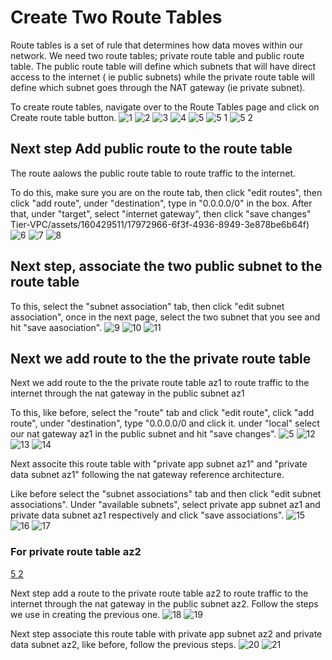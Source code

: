 # Create Two Route Tables

Route tables is a set of rule that determines how data moves within our network. We need two route tables; private route table and public route table. The public route table will define which subnets that will have direct access to the internet ( ie public subnets) while the private route table will define which subnet goes through the NAT gateway (ie private subnet).

To create route tables, navigate over to the Route Tables page and click on Create route table button.
![1](https://github.com/atharva5683/Hosting-WordPress-on-AWS-with-a-Secure-Three-Tier-VPC/assets/160429511/66f0a16d-fe9b-43c7-9d14-a12012d66b13)
![2](https://github.com/atharva5683/Hosting-WordPress-on-AWS-with-a-Secure-Three-Tier-VPC/assets/160429511/b17664c4-fda3-4c3f-8d86-56c098db16cf)
![3](https://github.com/atharva5683/Hosting-WordPress-on-AWS-with-a-Secure-Three-Tier-VPC/assets/160429511/a553a2f4-5aef-4e43-86bf-8e232ac53fcd)
![4](https://github.com/atharva5683/Hosting-WordPress-on-AWS-with-a-Secure-Three-Tier-VPC/assets/160429511/68ff068b-3ea4-490a-933c-493c73c711e7)
![5](https://github.com/atharva5683/Hosting-WordPress-on-AWS-with-a-Secure-Three-Tier-VPC/assets/160429511/8adff94c-4e6b-45b0-8a8c-3f7388690207)
![5 1](https://github.com/atharva5683/Hosting-WordPress-on-AWS-with-a-Secure-Three-Tier-VPC/assets/160429511/c37977d2-ebdc-4a88-97dd-5c743bfb9918)
![5 2](https://github.com/atharva5683/Hosting-WordPress-on-AWS-with-a-Secure-Three-Tier-VPC/assets/160429511/9d123d3b-c4e9-4c88-ae51-61979f99353c)

## Next step Add public route to the route table
The route aalows the public route table to route traffic to the internet.

To do this, make sure you are on the route tab, then click "edit routes", then click "add route", under "destination", type in "0.0.0.0/0" in the box. After that, under "target", select "internet gateway", then click "save changes"
Tier-VPC/assets/160429511/17972966-6f3f-4936-8949-3e878be6b64f)
![6](https://github.com/atharva5683/Hosting-WordPress-on-AWS-with-a-Secure-Three-Tier-VPC/assets/160429511/83dacd0b-ff8b-46ca-af75-3444baa0e8e3)
![7](https://github.com/atharva5683/Hosting-WordPress-on-AWS-with-a-Secure-Three-Tier-VPC/assets/160429511/86dbf6bd-5893-4a1b-a36c-9f0883a4a1e0)
![8](https://github.com/atharva5683/Hosting-WordPress-on-AWS-with-a-Secure-Three-Tier-VPC/assets/160429511/319f511e-2bd2-4978-814c-71e2cd8af9be)

## Next step, associate the two public subnet to the route table
To this, select the "subnet association" tab, then click "edit subnet association", once in the next page, select the two subnet that you see and hit "save aasociation".
![9](https://github.com/atharva5683/Hosting-WordPress-on-AWS-with-a-Secure-Three-Tier-VPC/assets/160429511/34a76a4f-c510-4e7f-b346-e20ed03ef6a8)
![10](https://github.com/atharva5683/Hosting-WordPress-on-AWS-with-a-Secure-Three-Tier-VPC/assets/160429511/2869620c-d546-4592-b67f-595545460b72)
![11](https://github.com/atharva5683/Hosting-WordPress-on-AWS-with-a-Secure-Three-Tier-VPC/assets/160429511/b8c7c7ec-2415-45ea-8c7d-04869d2798b2)

## Next we add route to the the private route table

Next we add route to the the private route table az1 to route traffic to the internet through the nat gateway in the public subnet az1

To this, like before, select the "route" tab and click "edit route", click "add route", under "destination", type "0.0.0.0/0 and click it. under "local" select our nat gateway az1 in the public subnet and hit "save changes".
![5](https://github.com/atharva5683/Hosting-WordPress-on-AWS-with-a-Secure-Three-Tier-VPC/assets/160429511/8adff94c-4e6b-45b0-8a8c-3f7388690207)
![12](https://github.com/atharva5683/Hosting-WordPress-on-AWS-with-a-Secure-Three-Tier-VPC/assets/160429511/00b01468-4e59-4b7f-acab-b98d29fb205c)
![13](https://github.com/atharva5683/Hosting-WordPress-on-AWS-with-a-Secure-Three-Tier-VPC/assets/160429511/130e4e60-0f71-4696-a84f-4bc9b87f3895)
![14](https://github.com/atharva5683/Hosting-WordPress-on-AWS-with-a-Secure-Three-Tier-VPC/assets/160429511/c07f0fd1-e557-441e-ab09-7ccc20f1982d)

Next associte this route table with "private app subnet az1" and "private data subnet az1" following the nat gateway reference architecture.

Like before select the "subnet associations" tab and then click "edit subnet associations". Under "available subnets", select private app subnet az1 and private data subnet az1 respectively and click "save associations".
![15](https://github.com/atharva5683/Hosting-WordPress-on-AWS-with-a-Secure-Three-Tier-VPC/assets/160429511/50fb2903-43cc-4e19-bd8b-ee5fb2aad611)
![16](https://github.com/atharva5683/Hosting-WordPress-on-AWS-with-a-Secure-Three-Tier-VPC/assets/160429511/3dba05e2-7ccd-41f0-8e72-6486b477700c)
![17](https://github.com/atharva5683/Hosting-WordPress-on-AWS-with-a-Secure-Three-Tier-VPC/assets/160429511/f55906ce-a6cc-4552-9268-a05ec5adf012)

### For private route table az2

[5 2](https://github.com/atharva5683/Hosting-WordPress-on-AWS-with-a-Secure-Three-Tier-VPC/assets/160429511/9d123d3b-c4e9-4c88-ae51-61979f99353c)

Next step add a route to the private route table az2 to route traffic to the internet through the nat gateway in the public subnet az2. Follow the steps we use in creating the previous one.
![18](https://github.com/atharva5683/Hosting-WordPress-on-AWS-with-a-Secure-Three-Tier-VPC/assets/160429511/f2967cc0-c848-4160-85f3-1cb280c2d9dd)
![19](https://github.com/atharva5683/Hosting-WordPress-on-AWS-with-a-Secure-Three-Tier-VPC/assets/160429511/36275220-5690-4efd-907b-89a6941a36be)


Next step associate this route table with private app subnet az2 and private data subnet az2, like before, follow the previous steps.
![20](https://github.com/atharva5683/Hosting-WordPress-on-AWS-with-a-Secure-Three-Tier-VPC/assets/160429511/cdbc174f-d197-4a2f-92ae-52b241d3a057)
![21](https://github.com/atharva5683/Hosting-WordPress-on-AWS-with-a-Secure-Three-Tier-VPC/assets/160429511/0bb15425-f31c-4cb6-bc78-cd04c8dd8b54)
